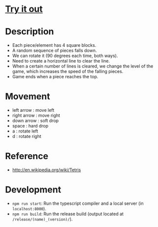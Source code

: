 # [Try it out](http://nbpt.eu/games/tetris/)

# Description

-   Each piece/element has 4 square blocks.
-   A random sequence of pieces falls down.
-   We can rotate it (90 degrees each time, both ways).
-   Need to create a horizontal line to clear the line.
-   When a certain number of lines is cleared, we change the level of the game, which increases the speed of the falling pieces.
-   Game ends when a piece reaches the top.

# Movement

-   left arrow : move left
-   right arrow : move right
-   down arrow : soft drop
-   space : hard drop
-   a : rotate left
-   d : rotate right

# Reference

-   http://en.wikipedia.org/wiki/Tetris

# Development

-   `npm run start`: Run the typescript compiler and a local server (in `localhost:8000`).
-   `npm run build`: Run the release build (output located at `/release/(name)_(version)/`).
